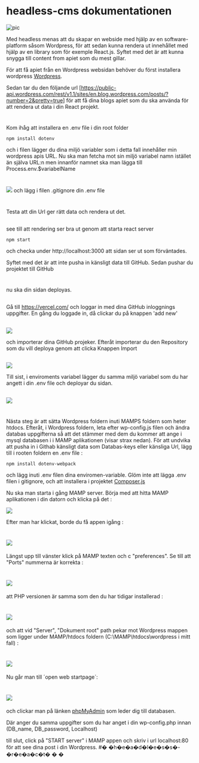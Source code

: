#  headless-cms dokumentationen

![pic](./public/logo192.png)

Med headless menas att du skapar en webside med hjälp av en software-platform såsom Wordpress, för att sedan kunna rendera ut innehållet med hjälp av en library som för exemple React.js.
Syftet med det är att kunna snygga till content from apiet som du mest gillar.

För att få apiet från en Wordpress websidan behöver du först installera wordpress [Wordpress](https://elementor.com/academy/introduction-to-wordpress/?utm_source=google&utm_medium=cpc&utm_campaign=13060922353&utm_term=&gclid=Cj0KCQjwpeaYBhDXARIsAEzItbFvQizIi3VSSMpD52jqYzAVJv_KcyC3bvl9KyA4FLl09QEo0KcESKQaAqpNEALw_wcB).

Sedan tar du den följande url [https://public-api.wordpress.com/rest/v1.1/sites/en.blog.wordpress.com/posts/?number=2&pretty=true] för att få dina blogs apiet som du ska använda för att rendera ut data i din React projekt.
#
Kom ihåg att installera en .env file i din root folder
```
npm install dotenv
```
och i filen lägger du dina miljö variabler som i detta fall innehåller min wordpress apis URL.
Nu ska man fetcha mot sin miljö variabel namn istället än själva URL:n men innanför namnet ska man lägga till Process.env.$variabelName 
#
![](./public/Screenshot%202022-09-14%20175804.png)
och lägg i filen .gitignore din .env file
#
Testa att din Url ger rätt data och rendera ut det.
##
see till att rendering ser bra ut genom att starta react server
```
npm start  
``` 
och checka under http://localhost:3000 att sidan ser ut som förväntades.

Syftet med det är att inte pusha in känsligt data till GitHub. Sedan pushar du projektet till GitHub
#

nu ska din sidan deployas.
## 
Gå till https://vercel.com/ och loggar in med dina GitHub inloggnings uppgifter.
En gång du loggade in, då clickar du på knappen 'add new' 
##
![](./public/Screenshot%202022-09-14%20182534.png)

och importerar dina GitHub projeker. Efteråt importerar du den Repository som du vill deploya genom att clicka Knappen Import
##
![](./public/Screenshot%202022-09-14%20183049.png)

Till sist, i enviroments variabel lägger du samma miljö variabel som du har angett i din .env file och deployar du sidan.
##
![](./public/Screenshot%202022-09-14%20183724.png)
#
#
#

Nästa steg är att sätta Wordpress foldern inuti MAMPS foldern som heter htdocs.
Efteråt, i Wordpress foldern, leta efter wp-config.js filen och ändra databas uppgifterna så att det stämmer med dem du kommer att ange i mysql databasen i i MAMP aplikationen (visar strax nedan).
För att undvika att pusha in i Githab känsligt data som Databas-keys eller känsliga Url, lägg till i rooten foldern en .env file :
```
npm install dotenv-webpack
```
och lägg inuti .env filen dina enviromen-variable. Glöm inte att lägga .env filen i gitignore, och att installera i projektet [Composer.js](https://stackoverflow.com/questions/52889744/missing-folder-vendor-and-file-env-after-creating-new-laravel-project)

Nu ska man starta i gång MAMP server. Börja med att hitta MAMP aplikationen i din datorn och klicka på det :

![](./public/mamp%20pic.png)


Efter man har klickat, borde du få appen igång : 
# ![](./public/mamp%20aplikation.png) 

Längst upp till vänster klick på MAMP texten och c "preferences". Se till att "Ports" nummerna är korrekta :

# ![](./public/MAMP%20ports.png)

att PHP versionen är samma som den du har tidigar installerad :

# ![](./public/mamp%20php%20.png)

och att vid "Server", "Dokument root" path pekar mot Wordpress mappen som ligger under MAMP/htdocs foldern (C:\MAMP\htdocs\wordpress i mitt fall) :
# ![](./public/MAMP%20server.png)

Nu går man till ´open web startpage´:

# ![](./public/Screenshot%202022-09-10%20201813.png)

och clickar man på länken 
[phpMyAdmin]() som leder dig till databasen.

Där anger du samma uppgifter som du har anget i din wp-config.php innan (DB_name, DB_password, Localhost) 

till slut, click på "START server" i MAMP appen och skriv i url localhost:80 för att see dina post i din Wordpress.
 #� �h�e�a�d�l�e�s�s�-�r�e�a�c�t�
�
�
